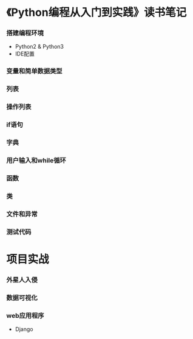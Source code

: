 # 《Python编程从入门到实践》读书笔记

### 搭建编程环境

* Python2 & Python3
* IDE配置

### 变量和简单数据类型

### 列表

### 操作列表

### if语句

### 字典

### 用户输入和while循环

### 函数

### 类

### 文件和异常

### 测试代码

# 项目实战

### 外星人入侵

### 数据可视化

### web应用程序

* Django


